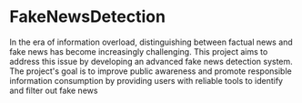 # FakeNewsDetection
In the era of information overload, distinguishing between factual news and fake news has become increasingly challenging. This project aims to address this issue by developing an advanced fake news detection system. The project's goal is to improve public awareness and promote responsible information consumption by providing users with reliable tools to identify and filter out fake news
